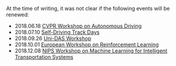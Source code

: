 At the time of writing, it was not clear if the following events will be renewed:

- 2018.06.18 [CVPR Workshop on Autonomous Driving](http://wad.ai/index.html)
- 2018.07.10 [Self-Driving Track Days](https://selfdrivingtrackdays.com/)
- 2018.09.26 [Uni-DAS Workshop](https://www.uni-das.de/fas-workshop/2018.html)
- 2018.10.01 [European Workshop on Reinforcement Learning](https://ewrl.wordpress.com/)
- 2018.12.08 [NIPS Workshop on Machine Learning for Intelligent Transportation Systems](https://nips.cc/Conferences/2018/Schedule?showEvent=10935)
